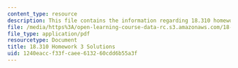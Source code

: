 ```yaml
---
content_type: resource
description: This file contains the information regarding 18.310 homework 3 solutions.
file: /media/https%3A/open-learning-course-data-rc.s3.amazonaws.com/18-310-principles-of-discrete-applied-mathematics-fall-2013/1240eaccf33fcaee613260cdd6b55a3f_MIT18_310F13_Homework3Sol.pdf
file_type: application/pdf
resourcetype: Document
title: 18.310 Homework 3 Solutions
uid: 1240eacc-f33f-caee-6132-60cdd6b55a3f
---
```

